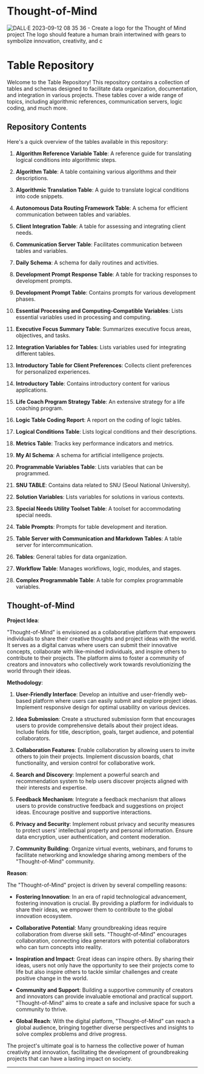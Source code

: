 # Thought-of-Mind
![DALL·E 2023-09-12 08 35 36 - Create a logo for the Thought of Mind project  The logo should feature a human brain intertwined with gears to symbolize innovation, creativity, and c](https://github.com/nukezie/Thought-of-Mind/assets/114205491/4d30977b-81f7-4665-ad23-a0f3e15ad762)
# Table Repository

Welcome to the Table Repository! This repository contains a collection of tables and schemas designed to facilitate data organization, documentation, and integration in various projects. These tables cover a wide range of topics, including algorithmic references, communication servers, logic coding, and much more.

## Repository Contents

Here's a quick overview of the tables available in this repository:

1. **Algorithm Reference Variable Table**: A reference guide for translating logical conditions into algorithmic steps.

2. **Algorithm Table**: A table containing various algorithms and their descriptions.

3. **Algorithmic Translation Table**: A guide to translate logical conditions into code snippets.

4. **Autonomous Data Routing Framework Table**: A schema for efficient communication between tables and variables.

5. **Client Integration Table**: A table for assessing and integrating client needs.

6. **Communication Server Table**: Facilitates communication between tables and variables.

7. **Daily Schema**: A schema for daily routines and activities.

8. **Development Prompt Response Table**: A table for tracking responses to development prompts.

9. **Development Prompt Table**: Contains prompts for various development phases.

10. **Essential Processing and Computing-Compatible Variables**: Lists essential variables used in processing and computing.

11. **Executive Focus Summary Table**: Summarizes executive focus areas, objectives, and tasks.

12. **Integration Variables for Tables**: Lists variables used for integrating different tables.

13. **Introductory Table for Client Preferences**: Collects client preferences for personalized experiences.

14. **Introductory Table**: Contains introductory content for various applications.

15. **Life Coach Program Strategy Table**: An extensive strategy for a life coaching program.

16. **Logic Table Coding Report**: A report on the coding of logic tables.

17. **Logical Conditions Table**: Lists logical conditions and their descriptions.

18. **Metrics Table**: Tracks key performance indicators and metrics.

19. **My AI Schema**: A schema for artificial intelligence projects.

20. **Programmable Variables Table**: Lists variables that can be programmed.

21. **SNU TABLE**: Contains data related to SNU (Seoul National University).

22. **Solution Variables**: Lists variables for solutions in various contexts.

23. **Special Needs Utility Toolset Table**: A toolset for accommodating special needs.

24. **Table Prompts**: Prompts for table development and iteration.

25. **Table Server with Communication and Markdown Tables**: A table server for intercommunication.

26. **Tables**: General tables for data organization.

27. **Workflow Table**: Manages workflows, logic, modules, and stages.

28. **Complex Programmable Table**: A table for complex programmable variables.

## Thought-of-Mind

**Project Idea**: 

"Thought-of-Mind" is envisioned as a collaborative platform that empowers individuals to share their creative thoughts and project ideas with the world. It serves as a digital canvas where users can submit their innovative concepts, collaborate with like-minded individuals, and inspire others to contribute to their projects. The platform aims to foster a community of creators and innovators who collectively work towards revolutionizing the world through their ideas.

**Methodology**:

1. **User-Friendly Interface**: Develop an intuitive and user-friendly web-based platform where users can easily submit and explore project ideas. Implement responsive design for optimal usability on various devices.

2. **Idea Submission**: Create a structured submission form that encourages users to provide comprehensive details about their project ideas. Include fields for title, description, goals, target audience, and potential collaborators.

3. **Collaboration Features**: Enable collaboration by allowing users to invite others to join their projects. Implement discussion boards, chat functionality, and version control for collaborative work.

4. **Search and Discovery**: Implement a powerful search and recommendation system to help users discover projects aligned with their interests and expertise.

5. **Feedback Mechanism**: Integrate a feedback mechanism that allows users to provide constructive feedback and suggestions on project ideas. Encourage positive and supportive interactions.

6. **Privacy and Security**: Implement robust privacy and security measures to protect users' intellectual property and personal information. Ensure data encryption, user authentication, and content moderation.

7. **Community Building**: Organize virtual events, webinars, and forums to facilitate networking and knowledge sharing among members of the "Thought-of-Mind" community.

**Reason**:

The "Thought-of-Mind" project is driven by several compelling reasons:

- **Fostering Innovation**: In an era of rapid technological advancement, fostering innovation is crucial. By providing a platform for individuals to share their ideas, we empower them to contribute to the global innovation ecosystem.

- **Collaborative Potential**: Many groundbreaking ideas require collaboration from diverse skill sets. "Thought-of-Mind" encourages collaboration, connecting idea generators with potential collaborators who can turn concepts into reality.

- **Inspiration and Impact**: Great ideas can inspire others. By sharing their ideas, users not only have the opportunity to see their projects come to life but also inspire others to tackle similar challenges and create positive change in the world.

- **Community and Support**: Building a supportive community of creators and innovators can provide invaluable emotional and practical support. "Thought-of-Mind" aims to create a safe and inclusive space for such a community to thrive.

- **Global Reach**: With the digital platform, "Thought-of-Mind" can reach a global audience, bringing together diverse perspectives and insights to solve complex problems and drive progress.

The project's ultimate goal is to harness the collective power of human creativity and innovation, facilitating the development of groundbreaking projects that can have a lasting impact on society.

---
